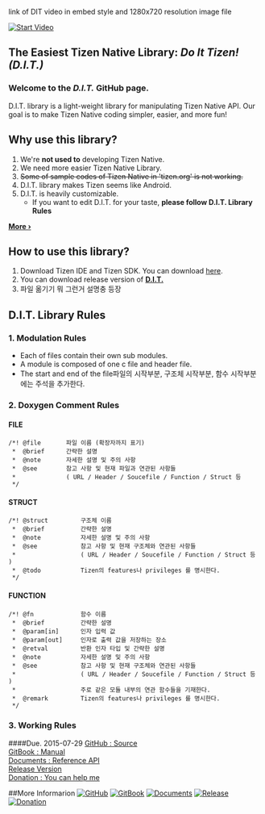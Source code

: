 link of DIT video in embed style and 1280x720 resolution image file

[![Start Video](http://images.technewstoday.com.s3.amazonaws.com/tnt/the-new-samsung-z3-is-hitting-the-market-soon-after-the-surprising-success.jpg)](https://www.youtube.com/embed/MBfxQIz80Jk)

## The Easiest Tizen Native Library: *Do It Tizen! (D.I.T.)*
### Welcome to the *D.I.T.* GitHub page.
D.I.T. library is a light-weight library for manipulating Tizen Native API. Our goal is to make Tizen Native coding simpler, easier, and more fun!  

## Why use this library?
1. We're **not used to** developing Tizen Native.
2. We need more easier Tizen Native Library.
3. ~~Some of sample codes of Tizen Native in 'tizen.org' is not working.~~
4. D.I.T. library makes Tizen seems like Android.
5. D.I.T. is heavily customizable.
	* If you want to edit D.I.T. for your taste, **please follow D.I.T. Library Rules**

**[More ›][2]**


## How to use this library?
1. Download Tizen IDE and Tizen SDK. You can download [here](https://developer.tizen.org/development/tools/download).
2. You can download release version of **[D.I.T.][4]**
3. 파일 옮기기 뭐 그런거 설명충 등장


## D.I.T. Library Rules
### 1. Modulation Rules
* Each of files contain their own sub modules. 
* A module is composed of one c file and header file.
* The start and end of the file파일의 시작부분, 구조체 시작부분, 함수 시작부분에는 주석을 추가한다.

### 2. Doxygen Comment Rules
#### FILE
```
/*!	@file		파일 이름 (확장자까지 표기)
 *	@brief		간략한 설명
 *	@note		자세한 설명 및 주의 사항
 *	@see		참고 사항 및 현재 파일과 연관된 사항들 
 *				( URL / Header / Soucefile / Function / Struct 등 
 */
```
#### STRUCT
```
/*!	@struct			구조체 이름
 *	@brief			간략한 설명
 *	@note			자세한 설명 및 주의 사항
 *	@see 			참고 사항 및 현재 구조체와 연관된 사항들 
 *					( URL / Header / Soucefile / Function / Struct 등 )
 *	@todo			Tizen의 features나 privileges 를 명시한다.
 */
```

#### FUNCTION
```
/*!	@fn				함수 이름
 *	@brief			간략한 설명
 *	@param[in]		인자 입력 값
 *	@param[out]		인자로 출력 값을 저장하는 장소
 *	@retval			반환 인자 타입 및 간략한 설명
 *	@note			자세한 설명 및 주의 사항
 *	@see			참고 사항 및 현재 구조체와 연관된 사항들 
 *					( URL / Header / Soucefile / Function / Struct 등 )
 *					주로 같은 모듈 내부의 연관 함수들을 기재한다.
 *	@remark			Tizen의 features나 privileges 를 명시한다. 
 */
```

### 3. Working Rules
####Due. 2015-07-29
[GitHub : Source][1]  
[GitBook : Manual][2]  
[Documents : Reference API][3]  
[Release Version][4]  
[Donation : You can help me][5]
	
##More Informarion
[![GitHub](https://cloud.githubusercontent.com/assets/8381373/8948058/b7450220-35dd-11e5-97ac-b8b827d07b80.png)][1]
[![GitBook](https://cloud.githubusercontent.com/assets/8381373/8948058/b7450220-35dd-11e5-97ac-b8b827d07b80.png)][2]
[![Documents](https://cloud.githubusercontent.com/assets/8381373/8948058/b7450220-35dd-11e5-97ac-b8b827d07b80.png)][3]
[![Release](https://cloud.githubusercontent.com/assets/8381373/8948058/b7450220-35dd-11e5-97ac-b8b827d07b80.png)][4]
[![Donation](https://cloud.githubusercontent.com/assets/8381373/8948058/b7450220-35dd-11e5-97ac-b8b827d07b80.png)][5]



 [1]: https://github.com/Hoyuo/DIT
 [2]: https://www.gitbook.com/book/hoyuo/tizen-d-i-t/details
 [3]: https://www.naver.com
 [4]: https://github.com/Hoyuo/DIT/releases
 [5]: https://gumroad.com/l/gitbook_55b5a748e3411810000a9b5d?wanted=true
 [6]: #
 [7]: #
 [8]: #
 [9]: #
 [10]: #